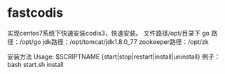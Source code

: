 fastcodis
===========

实现centos7系统下快速安装codis3，快速安装。
文件路径/opt/目录下
go 路径：/opt/go
jdk路径：/opt/tomcat/jdk1.8.0_77
zookeeper路径：/opt/zk

安装方法
Usage: $SCRIPTNAME {start|stop|restart|install|uninstall}
例子：bash start.sh  install